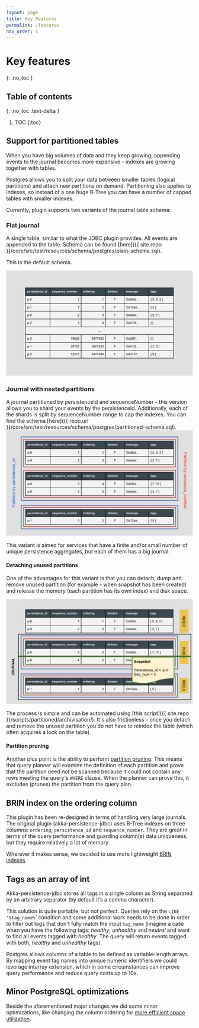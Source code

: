 ```yaml
---
layout: page
title: Key Features
permalink: /features
nav_order: 5
---
```


# Key features
{: .no_toc }

## Table of contents
{: .no_toc .text-delta }

1. TOC
{:toc}

## Support for partitioned tables
When you have big volumes of data and they keep growing, appending events to the journal becomes more expensive - indexes are growing together with tables.

Postgres allows you to split your data between smaller tables (logical partitions) and attach new partitions on demand. Partitioning also applies to indexes, so instead of a one huge B-Tree you can have a number of capped tables with smaller indexes.

Currently, plugin supports two variants of the journal table schema:

### Flat journal
A single table, similar to what the JDBC plugin provides. All events are appended to the table. Schema can be found [here]({{ site.repo }}/core/src/test/resources/schema/postgres/plain-schema.sql).

This is the default schema.

![](./assets/partitioning/flat-journal.png)

### Journal with nested partitions
A journal partitioned by persistenceId and sequenceNumber - this version allows you to shard your events by the persistenceId. Additionally, each of the shards is split by sequenceNumber range to cap the indexes.
You can find the schema [here]({{ repo.url }}/core/src/test/resources/schema/postgres/partitioned-schema.sql).
![](./assets/partitioning/partitioned-journal.png)

This variant is aimed for services that have a finite and/or small number of unique persistence aggregates, but each of them has a big journal.

#### Detaching unused partitions

One of the advantages for this variant is that you can detach, dump and remove unused partition (for example - when snapshot has been created) and release the memory (each partition has its own index) and disk space.

![](./assets/partitioning/detaching.png)

The process is simple and can be automated using [this script]({{ site.repo }}/scripts/partitioned/archivisation/).
It's also frictionless - once you detach and remove the unused partition you do not have to reindex the table (which often acquires a lock on the table).

#### Partition pruning

Another plus point is the ability to perform [partition pruning](https://www.postgresql.org/docs/11/ddl-partitioning.html#DDL-PARTITION-PRUNING).
This means that query planner will examine the definition of each partition and prove that the partition need not be scanned because it could not contain any rows meeting the query's `WHERE` clause. When the planner can prove this, it excludes (prunes) the partition from the query plan.

## BRIN index on the ordering column
This plugin has been re-designed in terms of handling very large journals.
The original plugin (akka-persistence-jdbc) uses B-Tree indexes on three columns: `ordering`, `persistence_id` and `sequence_number`. They are great in terms of the query performance and guarding column(s) data uniqueness, but they require relatively a lot of memory.


Wherever it makes sense, we decided to use more lightweight [BRIN indexes](https://www.postgresql.org/docs/11/brin-intro.html).

## Tags as an array of int
Akka-persistence-jdbc stores all tags in a single column as String separated by an arbitrary separator (by default it’s a comma character).

This solution is quite portable, but not perfect. Queries rely on the `LIKE ‘%tag_name%`’ condition and some additional work needs to be done in order to filter out tags that don't fully match the input `tag_name` (imagine a case when you have the following tags: _healthy_, _unhealthy_ and _neutral_ and want to find all events tagged with _healthy_. The query will return events tagged with both, _healthy_ and _unhealthy_ tags).

Postgres allows columns of a table to be defined as variable-length arrays. 
By mapping event tag names into unique numeric identifiers we could leverage intarray extension, which in some circumstances can improve query performance and reduce query costs up to 10x.

## Minor PostgreSQL optimizations
Beside the aforementioned major changes we did some minor optimizations, like changing the column ordering for [more efficient space utilization](https://www.2ndquadrant.com/en/blog/on-rocks-and-sand/).
